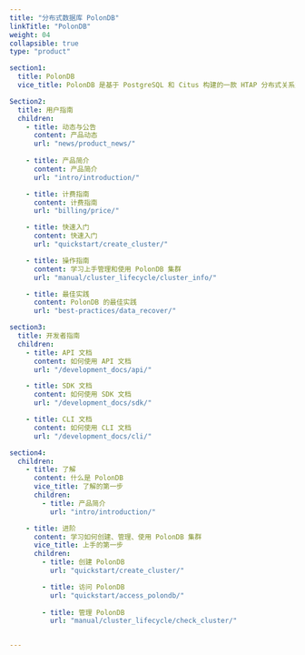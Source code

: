 ```yaml
---
title: "分布式数据库 PolonDB"
linkTitle: "PolonDB"
weight: 04
collapsible: true
type: "product"

section1:
  title: PolonDB
  vice_title: PolonDB 是基于 PostgreSQL 和 Citus 构建的一款 HTAP 分布式关系型数据库。

Section2:
  title: 用户指南
  children:
    - title: 动态与公告
      content: 产品动态
      url: "news/product_news/"
    
    - title: 产品简介
      content: 产品简介
      url: "intro/introduction/"

    - title: 计费指南
      content: 计费指南
      url: "billing/price/"

    - title: 快速入门
      content: 快速入门
      url: "quickstart/create_cluster/"

    - title: 操作指南
      content: 学习上手管理和使用 PolonDB 集群
      url: "manual/cluster_lifecycle/cluster_info/"

    - title: 最佳实践
      content: PolonDB 的最佳实践
      url: "best-practices/data_recover/"

section3:
  title: 开发者指南
  children:
    - title: API 文档
      content: 如何使用 API 文档
      url: "/development_docs/api/"

    - title: SDK 文档
      content: 如何使用 SDK 文档
      url: "/development_docs/sdk/"

    - title: CLI 文档
      content: 如何使用 CLI 文档
      url: "/development_docs/cli/"

section4:
  children:
    - title: 了解
      content: 什么是 PolonDB
      vice_title: 了解的第一步
      children:
        - title: 产品简介
          url: "intro/introduction/"

    - title: 进阶
      content: 学习如何创建、管理、使用 PolonDB 集群
      vice_title: 上手的第一步
      children: 
        - title: 创建 PolonDB
          url: "quickstart/create_cluster/"

        - title: 访问 PolonDB
          url: "quickstart/access_polondb/"
        
        - title: 管理 PolonDB
          url: "manual/cluster_lifecycle/check_cluster/"


---
```



<!-- type: "product" 这个参数表明这是一个产品index页面 -->
<!-- section1 为产品index页面 主标题 副标题 video  video_img为视频图片  -->
<!-- section2 为产品index页面 第一个大块的用户文档配置  -->
<!-- section3 为产品index页面 第二个大块的开发者文档配置  -->
<!-- section4 为产品index页面 第三个大块的学习路径配置  -->